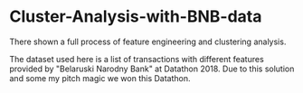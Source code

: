 # Cluster-Analysis-with-BNB-data
There shown a full process of feature engineering and clustering analysis. 

The dataset used here is a list of transactions with different features provided by "Belaruski Narodny Bank" at Datathon 2018. 
Due to this solution and some my pitch magic we won this Datathon. 
